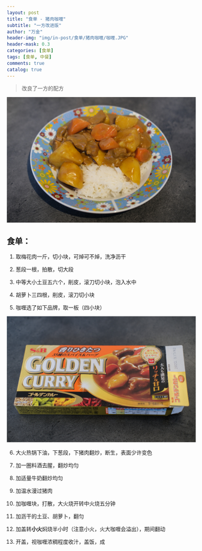 ```yaml
---
layout: post
title: "食单 - 猪肉咖喱"
subtitle: "一方改进版"
author: "万金"
header-img: "img/in-post/食单/猪肉咖喱/咖喱.JPG"
header-mask: 0.3
categories: [食单]
tags: [食单, 中餐]
comments: true
catalog: true
---
```


> 改良了一方的配方

![成品](/img/in-post/食单/猪肉咖喱/成品.JPG)

## 食单：

1. 取梅花肉一斤，切小块，可焯可不焯，洗净沥干

2. 葱段一根，拍散，切大段

3. 中等大小土豆五六个，削皮，滚刀切小块，泡入水中

4. 胡萝卜三四根，削皮，滚刀切小块

5. 咖喱选了如下品牌，取一板（四小块）

  ![咖喱](/img/in-post/食单/猪肉咖喱/咖喱.JPG)

6. 大火热锅下油，下葱段，下猪肉翻炒，断生，表面少许变色

7. 加一圈料酒去腥，翻炒均匀

8. 加适量牛奶翻炒均匀

9. 加温水漫过猪肉

10. 加咖喱块，打散，大火烧开转中火烧五分钟

11. 加沥干的土豆、胡萝卜，翻匀

12. 加盖转**小火**焖烧半小时（注意小火，火大咖喱会溢出），期间翻动

13. 开盖，视咖喱浓稠程度收汁，盖饭，成